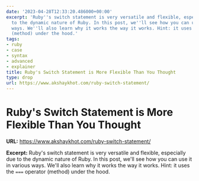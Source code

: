 ```yaml
---
date: '2023-04-28T12:33:20.486000+00:00'
excerpt: 'Ruby''s switch statement is very versatile and flexible, especially due
  to the dynamic nature of Ruby. In this post, we''ll see how you can use it in various
  ways. We''ll also learn why it works the way it works. Hint: it uses the `===` operator
  (method) under the hood.'
tags:
- ruby
- case
- syntax
- advanced
- explainer
title: Ruby's Switch Statement is More Flexible Than You Thought
type: drop
url: https://www.akshaykhot.com/ruby-switch-statement/
---
```


# Ruby's Switch Statement is More Flexible Than You Thought

**URL:** https://www.akshaykhot.com/ruby-switch-statement/

**Excerpt:** Ruby's switch statement is very versatile and flexible, especially due to the dynamic nature of Ruby. In this post, we'll see how you can use it in various ways. We'll also learn why it works the way it works. Hint: it uses the `===` operator (method) under the hood.
